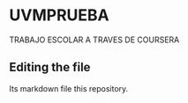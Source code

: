 # UVMPRUEBA
TRABAJO ESCOLAR A TRAVES DE COURSERA
## Editing the file

Its markdown file this repository. 
